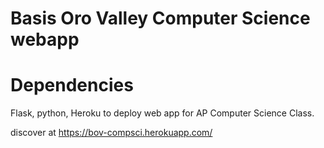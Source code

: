 # Basis Oro Valley Computer Science webapp

# Dependencies
Flask, python, Heroku to deploy web app for AP Computer Science Class.

discover at https://bov-compsci.herokuapp.com/

